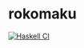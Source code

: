 # rokomaku
[![Haskell CI](https://github.com/HiBjhs/rokomaku/actions/workflows/haskell.yml/badge.svg)](https://github.com/HiBjhs/rokomaku/actions/workflows/haskell.yml)